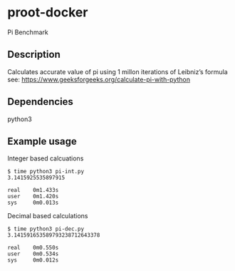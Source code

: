 
# proot-docker
Pi Benchmark

## Description
Calculates accurate value of pi using 1 millon iterations of Leibniz’s formula
see: https://www.geeksforgeeks.org/calculate-pi-with-python


## Dependencies
python3


## Example usage
Integer based calcuations
```
$ time python3 pi-int.py
3.1415925535897915

real    0m1.433s
user    0m1.420s
sys     0m0.013s

```

Decimal based calculations
```
$ time python3 pi-dec.py
3.141591653589793238712643378

real    0m0.550s
user    0m0.534s
sys     0m0.012s
```
